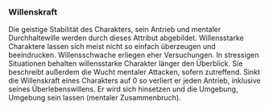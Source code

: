 ### Willenskraft

Die geistige Stabilität des Charakters, sein Antrieb und mentaler Durchhaltewille werden durch dieses Attribut
abgebildet. Willensstarke Charaktere lassen sich meist nicht so einfach überzeugen und beeindrucken. Willensschwache
erliegen eher Versuchungen. In stressigen Situationen behalten willensstarke Charakter länger den Überblick. Sie
beschreibt außerdem die Wucht mentaler Attacken, sofern zutreffend. Sinkt die Willenskraft eines Charakters auf 0
so verliert er jeden Antrieb, inklusive seines Überlebenswillens. Er wird sich hinsetzen und die Umgebung, Umgebung
sein lassen (mentaler Zusammenbruch).
